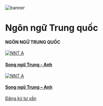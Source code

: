 ![banner](https://daihoc.fpt.edu.vn/wp-content/uploads/2025/01/header-2024-png.avif)

# Ngôn ngữ Trung quốc

#### NGÔN NGỮ TRUNG QUỐC

[![NNT A](https://daihoc.fpt.edu.vn/wp-content/uploads/2024/12/NNT-A.webp)](https://daihoc.fpt.edu.vn/nganh-hoc/nganh-ngon-ngu-trung-quoc/)

#### [Song ngữ Trung - Anh](https://daihoc.fpt.edu.vn/nganh-hoc/nganh-ngon-ngu-trung-quoc/)

[![NNT A](https://daihoc.fpt.edu.vn/wp-content/uploads/2024/12/NNT-A.webp)](https://daihoc.fpt.edu.vn/nganh-hoc/nganh-ngon-ngu-trung-quoc/)

#### [Song ngữ Trung – Anh](https://daihoc.fpt.edu.vn/nganh-hoc/nganh-ngon-ngu-trung-quoc/)

[Đăng ký tư vấn](https://daihoc.fpt.edu.vn/dang-ky-truc-tuyen/)